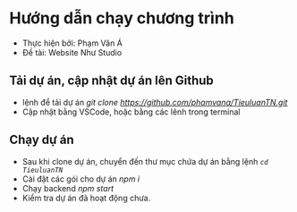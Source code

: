 # Hướng dẫn chạy chương trình

- Thực hiện bởi: Phạm Văn Á
- Đề tài: Website Như Studio

## Tải dự án, cập nhật dự án lên Github

- lệnh để tải dự án _git clone https://github.com/phamvana/TieuluanTN.git_
- Cập nhật bằng VSCode, hoặc bằng các lênh trong terminal

## Chạy dự án

- Sau khi clone dự án, chuyển đến thư mục chứa dự án bằng lệnh _`cd TieuluanTN`_
- Cài đặt các gói cho dự án _npm i_
- Chạy backend _npm start_
- Kiểm tra dự án đã hoạt động chưa.
